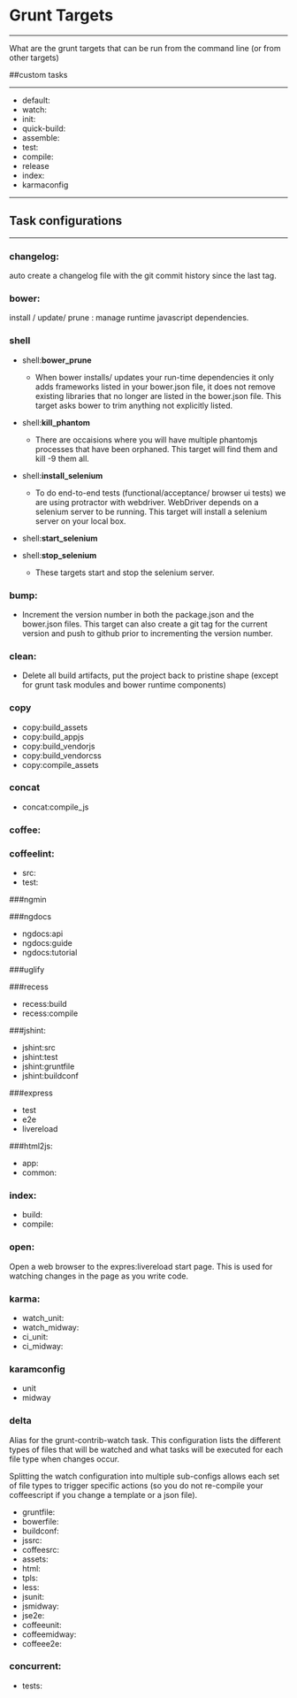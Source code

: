 # Grunt Targets

***

What are the grunt targets that can be run from the command line (or from other targets)



##custom tasks

***

- default:
- watch:
- init:
- quick-build:
- assemble:
- test:
- compile:
- release
- index:
- karmaconfig

***

## Task configurations

***

### changelog:
auto create a changelog file with the git commit history since the last tag.

### bower:
install / update/ prune : manage runtime javascript dependencies.

### shell
- shell:**bower_prune**
    - When bower installs/ updates your run-time dependencies it only adds frameworks listed in your bower.json file,
    it does not remove existing libraries that no longer are listed in the bower.json file.
    This target asks bower to trim anything not explicitly listed.

- shell:**kill_phantom**
    - There are occaisions where you will have multiple phantomjs processes that have been orphaned.
    This target will find them and kill -9 them all.

- shell:**install_selenium**
    - To do end-to-end tests (functional/acceptance/ browser ui tests) we are using protractor with webdriver. WebDriver
    depends on a selenium server to be running.  This target will install a selenium server on your local box.

- shell:**start_selenium**

- shell:**stop_selenium**
    - These targets start and stop the selenium server.

### bump:
- Increment the version number in both the package.json and the bower.json files.
This target can also create a git tag for the current version and push to github prior to incrementing the version number.

### clean:
- Delete all build artifacts, put the project back to pristine shape (except for grunt task modules and bower runtime components)

### copy
- copy:build_assets
- copy:build_appjs
- copy:build_vendorjs
- copy:build_vendorcss
- copy:compile_assets

### concat
- concat:compile_js

### coffee:

### coffeelint:
- src:
- test:

###ngmin

###ngdocs
- ngdocs:api
- ngdocs:guide
- ngdocs:tutorial

###uglify

###recess
- recess:build
- recess:compile

###jshint:
- jshint:src
- jshint:test
- jshint:gruntfile
- jshint:buildconf

###express
- test
- e2e
- livereload

###html2js:
- app:
- common:

### index:
- build:
- compile:

### open:
Open a web browser to the expres:livereload start page.  This is used for watching changes in the page as you write code.

### karma:
- watch_unit:
- watch_midway:
- ci_unit:
- ci_midway:

### karamconfig
- unit
- midway

### delta
Alias for the grunt-contrib-watch task. This configuration lists the different types of files that will be watched
and what tasks will be executed for each file type when changes occur.

Splitting the watch configuration into
multiple sub-configs allows each set of file types to trigger specific actions
(so you do not re-compile your coffeescript if you change a template or a json file).

- gruntfile:
- bowerfile:
- buildconf:
- jssrc:
- coffeesrc:
- assets:
- html:
- tpls:
- less:
- jsunit:
- jsmidway:
- jse2e:
- coffeeunit:
- coffeemidway:
- coffeee2e:


### concurrent:
- tests:






